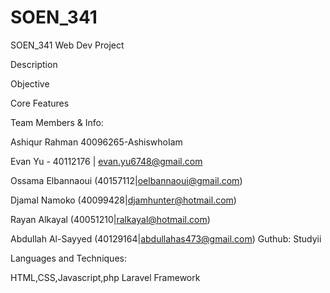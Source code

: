 # SOEN_341
SOEN_341 Web Dev Project


Description


Objective


Core Features


Team Members & Info:

Ashiqur Rahman 40096265-AshiswhoIam

Evan Yu - 40112176 | evan.yu6748@gmail.com

Ossama Elbannaoui (40157112|oelbannaoui@gmail.com)

Djamal Namoko (40099428|djamhunter@hotmail.com)

Rayan Alkayal (40051210|ralkayal@hotmail.com)

Abdullah Al-Sayyed (40129164|abdullahas473@gmail.com) Guthub: Studyii


Languages and Techniques:

HTML,CSS,Javascript,php
Laravel Framework
